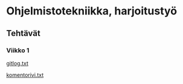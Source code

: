 # Ohjelmistotekniikka, harjoitustyö
## Tehtävät
### Viikko 1
[gitlog.txt](/blob/master/laskarit/viikko1/gitlog.txt)

[komentorivi.txt](https://github.com/rukemas/ot-harjoitustyo/blob/master/laskarit/viikko1/komentorivi.txt)
